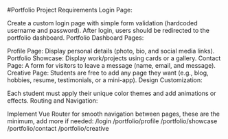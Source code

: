 #Portfolio
Project Requirements
Login Page:

Create a custom login page with simple form validation (hardcoded username and password).
After login, users should be redirected to the portfolio dashboard.
Portfolio Dashboard Pages:

Profile Page: Display personal details (photo, bio, and social media links).
Portfolio Showcase: Display work/projects using cards or a gallery.
Contact Page: A form for visitors to leave a message (name, email, and message).
Creative Page: Students are free to add any page they want (e.g., blog, hobbies, resume, testimonials, or a mini-app).
Design Customization:

Each student must apply their unique color themes and add animations or effects.
Routing and Navigation:

Implement Vue Router for smooth navigation between pages, these are the minimum, add more if needed:
/login
/portfolio/profile
/portfolio/showcase
/portfolio/contact
/portfolio/creative
